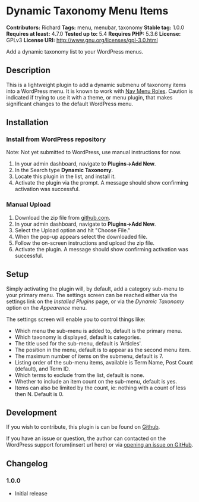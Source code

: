 
# Dynamic Taxonomy Menu Items

**Contributors:** Richard
**Tags:** menu, menubar, taxonomy
**Stable tag:** 1.0.0
**Requires at least:** 4.7.0
**Tested up to:** 5.4
**Requires PHP:** 5.3.6
**License:** GPLv3
**License URI:** http://www.gnu.org/licenses/gpl-3.0.html

Add a dynamic taxonomy list to your WordPress menus.

## Description

This is a lightweight plugin to add a dynamic submenu of taxonomy items into a WordPress menu.  It is known to work with [Nav Menu Roles](https://www.kathyisawesome.com/nav-menu-roles/).
Caution is indicated if trying to use it with a theme, or menu plugin, that makes significant changes to the default WordPress menu.

## Installation

### Install from WordPress repository

Note: Not yet submitted to WordPress, use manual instructions for now.
1. In your admin dashboard, navigate to __Plugins->Add New__.
2. In the Search type __Dynamic Taxonomy__.
3. Locate this plugin in the list, and install it.
4. Activate the plugin via the prompt. A message should show confirming activation was successful.

### Manual Upload

1. Download the zip file from [github.com](https://github.com/RichardCoffee/dynamic-taxonomy-menu-items).
1. In your admin dashboard, navigate to __Plugins->Add New__.
2. Select the Upload option and hit "Choose File."
3. When the pop-up appears select the downloaded file.
4. Follow the on-screen instructions and upload the zip file.
5. Activate the plugin. A message should show confirming activation was successful.

## Setup

Simply activating the plugin will, by default, add a category sub-menu to your primary menu.  The settings screen can be reached either via the settings link on the _Installed Plugins_ page, or via the _Dynamic Taxonomy_ option on the _Appearence_ menu.

The settings screen will enable you to control things like:

* Which menu the sub-menu is added to, default is the primary menu.
* Which taxonomy is displayed, default is categories.
* The title used for the sub-menu, default is 'Articles'.
* The position in the menu, default is to appear as the second menu item.
* The maximum number of items on the submenu, default is 7.
* Listing order of the sub-menu items, available is Term Name, Post Count (default), and Term ID.
* Which terms to exclude from the list, default is none.
* Whether to include an item count on the sub-menu, default is yes.
* Items can also be limited by the count, ie: nothing with a count of less then N.  Default is 0.

## Development

If you wish to contribute, this plugin is can be found on [Github](https://github.com/RichardCoffee/dynamic-taxonomy-menu-items).

If you have an issue or question, the author can contacted on the WordPress support forum(insert url here) or via [opening an issue on GitHub](https://github.com/RichardCoffee/dynamic-taxonomy-menu-items/issues).

## Changelog

### 1.0.0
* Initial release

